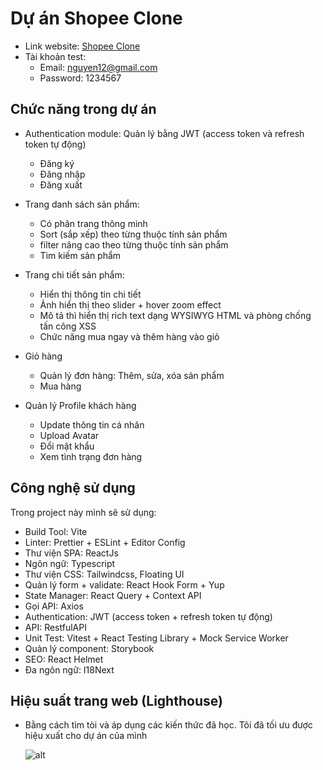 # Dự án Shopee Clone

-   Link website: [Shopee Clone](https://shoppe-clone-project.vercel.app/)
-   Tài khoản test:
    -   Email: nguyen12@gmail.com
    -   Password: 1234567

## Chức năng trong dự án

-   Authentication module: Quản lý bằng JWT (access token và refresh token tự động)

    -   Đăng ký
    -   Đăng nhập
    -   Đăng xuất

-   Trang danh sách sản phẩm:

    -   Có phân trang thông minh
    -   Sort (sắp xếp) theo từng thuộc tính sản phẩm
    -   filter nâng cao theo từng thuộc tính sản phẩm
    -   Tìm kiếm sản phẩm

-   Trang chi tiết sản phẩm:

    -   Hiển thị thông tin chi tiết
    -   Ảnh hiển thị theo slider + hover zoom effect
    -   Mô tả thì hiển thị rich text dạng WYSIWYG HTML và phòng chống tấn công XSS
    -   Chức năng mua ngay và thêm hàng vào giỏ

-   Giỏ hàng

    -   Quản lý đơn hàng: Thêm, sửa, xóa sản phẩm
    -   Mua hàng

-   Quản lý Profile khách hàng

    -   Update thông tin cá nhân
    -   Upload Avatar
    -   Đổi mật khẩu
    -   Xem tình trạng đơn hàng

## Công nghệ sử dụng

Trong project này mình sẽ sử dụng:

-   Build Tool: Vite
-   Linter: Prettier + ESLint + Editor Config
-   Thư viện SPA: ReactJs
-   Ngôn ngữ: Typescript
-   Thư viện CSS: Tailwindcss, Floating UI
-   Quản lý form + validate: React Hook Form + Yup
-   State Manager: React Query + Context API
-   Gọi API: Axios
-   Authentication: JWT (access token + refresh token tự động)
-   API: RestfulAPI
-   Unit Test: Vitest + React Testing Library + Mock Service Worker
-   Quản lý component: Storybook
-   SEO: React Helmet
-   Đa ngôn ngữ: I18Next

## Hiệu suất trang web (Lighthouse)

-   Bằng cách tìm tòi và áp dụng các kiến thức đã học. Tôi đã tối ưu được hiệu xuất cho dự án của mình

    ![alt](https://lh3.googleusercontent.com/pw/AIL4fc_NNM0I91OPCbQ6m_Nq0U0MAqLSC6J7SuYNXpzZiRIpezQ6XrWOBRaIvtx67MfB29b9mj5eQ2X5Fh9Tia6Hhsmp9ZH93B4_8PKNJZQkfDtEa26UeP3k1eYBvWXiqSq6lSd5tuwkui2-Kqa6WJQQ4F6iY86C0HavOeDQNLPSZZGh1AfZw9Upg6AzIfzKdrIW6GUGpsUU0Tp-OIgqa_Ompn3ke6QeFKp-KaH1DKOl2noD6bkG_DNc4WnfGdeClxC6Bsk-YSzFdaZEd_X5_Rg3wkMRnCvY7sMoYDI8dDExl0rUsTFdWNszT0sXR-xgXosSS8jXKyEJBetYkoHehOn1n8Uqo09bU5aGVtN_EpLp3cVFdLxkDHymj1CFp2rGBhWCtjEDao_xZLhguSSBcY64Xbw1j-N0pYefyqpiDzd3wWRLUEwngsd4RVNmb4Zb9YGExmHWAq2a25ODF5QW79KrafyDQ42QvAa-u4JpJrg_yjp4OW1uLOlD-eTDtqNvKk5olPrd-8c0QJZJjN_-V_JLGfMwxFkn9wTIg-b1sfwKARM8wvTZLDJTL70cPFSpW8uUgykiT9rfPKDh8JWmShrZATVgCLvmHpFviQMIzckOYRlmKeAnldPXR9oJl-N_DpMPgsU_2v5ClB7pw2u3xn202nH16ZTwixdIkcwMfarhPGiPuFeBHN-QOGpr0Ydc7aWZ6BXO1X8xlc3-K3nT9-ia_cDq70aRUbB_sQvWGmJNSHn-q08UcInn2Eczmyfx5H_bN1CrVRo8e48zcI7_C0s5hxvo8xW-bKo00-Dj5Wc3iPGACX33II2fk9_rlPNWQeAB4Sh-OW1zT5Ix-hW4lIz6KLPvtRwDsxkJV6UweXDR-kHCTxPqqu7k6xtzzF_kvUDsQiCKmaL-rLnNEUF3fattaKxRfs12x4aWDMW85ENtiI9kzKgGYqvpHFQ0JWCMByI=w779-h579-s-no?authuser=0)

